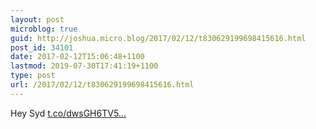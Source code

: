 ```yaml
---
layout: post
microblog: true
guid: http://joshua.micro.blog/2017/02/12/t830629199698415616.html
post_id: 34101
date: 2017-02-12T15:06:48+1100
lastmod: 2019-07-30T17:41:19+1100
type: post
url: /2017/02/12/t830629199698415616.html
---
```

Hey Syd [t.co/dwsGH6TV5...](https://t.co/dwsGH6TV5D)
